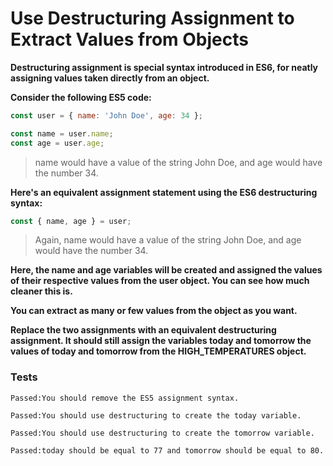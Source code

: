 # Use Destructuring Assignment to Extract Values from Objects

**Destructuring assignment is special syntax introduced in ES6, for neatly assigning values taken directly from an object.**

**Consider the following ES5 code:**

```js
const user = { name: 'John Doe', age: 34 };

const name = user.name;
const age = user.age;
```

> name would have a value of the string John Doe, and age would have the number 34.

**Here's an equivalent assignment statement using the ES6 destructuring syntax:**

```js
const { name, age } = user;
```

> Again, name would have a value of the string John Doe, and age would have the number 34.

**Here, the name and age variables will be created and assigned the values of their respective values from the user object. You can see how much cleaner this is.**

**You can extract as many or few values from the object as you want.**

**Replace the two assignments with an equivalent destructuring assignment. It should still assign the variables today and tomorrow the values of today and tomorrow from the HIGH_TEMPERATURES object.**

### Tests

`Passed:You should remove the ES5 assignment syntax.`

`Passed:You should use destructuring to create the today variable.`

`Passed:You should use destructuring to create the tomorrow variable.`

`Passed:today should be equal to 77 and tomorrow should be equal to 80.`
